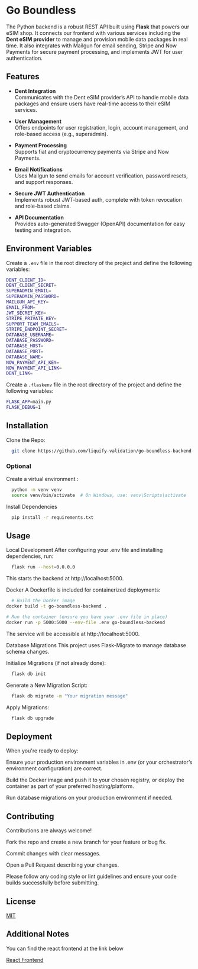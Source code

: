 # Go Boundless

The Python backend is a robust REST API built using **Flask** that powers our eSIM shop. It connects our frontend with various services including the **Dent eSIM provider** to manage and provision mobile data packages in real time. It also integrates with Mailgun for email sending, Stripe and Now Payments for secure payment processing, and implements JWT for user authentication.



## Features

- **Dent Integration**  
  Communicates with the Dent eSIM provider’s API to handle mobile data packages and ensure users have real-time access to their eSIM services.

- **User Management**  
  Offers endpoints for user registration, login, account management, and role-based access (e.g., superadmin).

- **Payment Processing**  
  Supports fiat and cryptocurrency payments via Stripe and Now Payments. 

- **Email Notifications**  
  Uses Mailgun to send emails for account verification, password resets, and support responses.

- **Secure JWT Authentication**  
  Implements robust JWT-based auth, complete with token revocation and role-based claims.

- **API Documentation**  
  Provides auto-generated Swagger (OpenAPI) documentation for easy testing and integration.
## Environment Variables

Create a `.env` file in the root directory of the project and define the following variables:

```bash
DENT_CLIENT_ID=
DENT_CLIENT_SECRET=
SUPERADMIN_EMAIL=
SUPERADMIN_PASSWORD=
MAILGUN_API_KEY=
EMAIL_FROM=
JWT_SECRET_KEY=
STRIPE_PRIVATE_KEY=
SUPPORT_TEAM_EMAILS=
STRIPE_ENDPOINT_SECRET=
DATABASE_USERNAME=
DATABASE_PASSWORD=
DATABASE_HOST=
DATABASE_PORT=
DATABASE_NAME=
NOW_PAYMENT_API_KEY=
NOW_PAYMENT_API_LINK=
DENT_LINK=
```

Create a `.flaskenv` file in the root directory of the project and define the following variables: 

```bash
FLASK_APP=main.py
FLASK_DEBUG=1
```

## Installation

Clone the Repo:

```bash
  git clone https://github.com/liquify-validation/go-boundless-backend.git
```

### Optional 

Create a virtual environment :


```bash
  python -m venv venv
  source venv/bin/activate  # On Windows, use: venv\Scripts\activate

```

Install Dependencies

```bash
  pip install -r requirements.txt

```

## Usage


Local Development
After configuring your .env file and installing dependencies, run:

```bash
  flask run --host=0.0.0.0

```

This starts the backend at http://localhost:5000.

Docker
A Dockerfile is included for containerized deployments:

```bash
  # Build the Docker image
docker build -t go-boundless-backend .

# Run the container (ensure you have your .env file in place)
docker run -p 5000:5000 --env-file .env go-boundless-backend

```
The service will be accessible at http://localhost:5000.

Database Migrations
This project uses Flask-Migrate to manage database schema changes.

Initialize Migrations (if not already done):

```bash
  flask db init
```

Generate a New Migration Script:

```bash
  flask db migrate -m "Your migration message"
```

Apply Migrations:


```bash
  flask db upgrade
```
## Deployment

When you're ready to deploy:

Ensure your production environment variables in .env (or your orchestrator’s environment configuration) are correct.

Build the Docker image and push it to your chosen registry, or deploy the container as part of your preferred hosting/platform.

Run database migrations on your production environment if needed.
## Contributing

Contributions are always welcome!

Fork the repo and create a new branch for your feature or bug fix.

Commit changes with clear messages.

Open a Pull Request describing your changes.

Please follow any coding style or lint guidelines and ensure your code builds successfully before submitting.
## License

[MIT](https://choosealicense.com/licenses/mit/)


## Additional Notes

You can find the react frontend at the link below 

[React Frontend ](https://github.com/liquify-validation/go-boundless.git)
